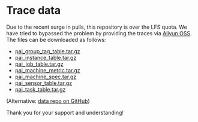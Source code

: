 # Trace data

Due to the recent surge in pulls, this repository is over the LFS quota. We have tried to bypassed the problem by providing the traces via [Aliyun OSS](https://www.aliyun.com/product/oss). The files can be downloaded as follows:

- [pai_group_tag_table.tar.gz](https://aliopentrace.oss-cn-beijing.aliyuncs.com/v2020GPUTraces/pai_group_tag_table.tar.gz)
- [pai_instance_table.tar.gz](https://aliopentrace.oss-cn-beijing.aliyuncs.com/v2020GPUTraces/pai_instance_table.tar.gz)
- [pai_job_table.tar.gz](https://aliopentrace.oss-cn-beijing.aliyuncs.com/v2020GPUTraces/pai_job_table.tar.gz)
- [pai_machine_metric.tar.gz](https://aliopentrace.oss-cn-beijing.aliyuncs.com/v2020GPUTraces/pai_machine_metric.tar.gz)
- [pai_machine_spec.tar.gz](https://aliopentrace.oss-cn-beijing.aliyuncs.com/v2020GPUTraces/pai_machine_spec.tar.gz)
- [pai_sensor_table.tar.gz](https://aliopentrace.oss-cn-beijing.aliyuncs.com/v2020GPUTraces/pai_sensor_table.tar.gz)
- [pai_task_table.tar.gz](https://aliopentrace.oss-cn-beijing.aliyuncs.com/v2020GPUTraces/pai_task_table.tar.gz)

(Alternative: [data repo on GitHub](https://github.com/qzweng/clusterdata-cluster-trace-gpu-v2020-data))

Thank you for your support and understanding!
